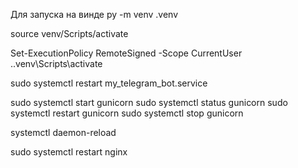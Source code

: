 Для запуска на винде 
py -m venv .venv

source venv/Scripts/activate

Set-ExecutionPolicy RemoteSigned -Scope CurrentUser
.\.venv\Scripts\activate

sudo systemctl restart my_telegram_bot.service

sudo systemctl start gunicorn
sudo systemctl status gunicorn
sudo systemctl restart gunicorn
sudo systemctl stop gunicorn

systemctl daemon-reload

sudo systemctl restart nginx